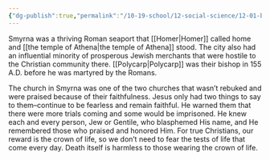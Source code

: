 ```yaml
---
{"dg-publish":true,"permalink":"/10-19-school/12-social-science/12-01-bible-history/the-seven-churches-of-asia-minor/smyrna/","created":"2023-10-19"}
---
```


Smyrna was a thriving Roman seaport that [[Homer\|Homer]] called home and [[the temple of Athena\|the temple of Athena]] stood. The city also had an influential minority of prosperous Jewish merchants that were hostile to the Christian community there. [[Polycarp\|Polycarp]] was their bishop in 155 A.D. before he was martyred by the Romans.

The church in Smyrna was one of the two churches that wasn’t rebuked and were praised because of their faithfulness. Jesus only had two things to say to them–continue to be fearless and remain faithful. He warned them that there were more trials coming and some would be imprisoned. He knew each and every person, Jew or Gentile, who blasphemed His name, and He remembered those who praised and honored Him. For true Christians, our reward is the crown of life, so we don’t need to fear the tests of life that come every day. Death itself is harmless to those wearing the crown of life.
